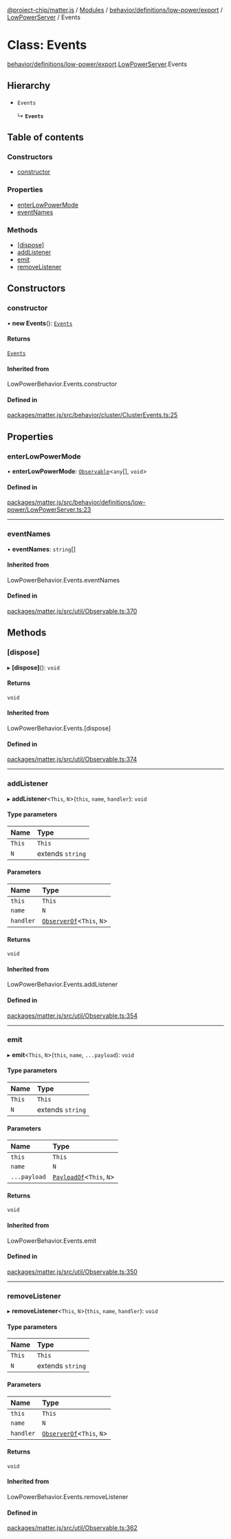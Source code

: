 [@project-chip/matter.js](../README.md) / [Modules](../modules.md) / [behavior/definitions/low-power/export](../modules/behavior_definitions_low_power_export.md) / [LowPowerServer](../modules/behavior_definitions_low_power_export.LowPowerServer.md) / Events

# Class: Events

[behavior/definitions/low-power/export](../modules/behavior_definitions_low_power_export.md).[LowPowerServer](../modules/behavior_definitions_low_power_export.LowPowerServer.md).Events

## Hierarchy

- `Events`

  ↳ **`Events`**

## Table of contents

### Constructors

- [constructor](behavior_definitions_low_power_export.LowPowerServer.Events.md#constructor)

### Properties

- [enterLowPowerMode](behavior_definitions_low_power_export.LowPowerServer.Events.md#enterlowpowermode)
- [eventNames](behavior_definitions_low_power_export.LowPowerServer.Events.md#eventnames)

### Methods

- [[dispose]](behavior_definitions_low_power_export.LowPowerServer.Events.md#[dispose])
- [addListener](behavior_definitions_low_power_export.LowPowerServer.Events.md#addlistener)
- [emit](behavior_definitions_low_power_export.LowPowerServer.Events.md#emit)
- [removeListener](behavior_definitions_low_power_export.LowPowerServer.Events.md#removelistener)

## Constructors

### constructor

• **new Events**(): [`Events`](behavior_definitions_low_power_export.LowPowerServer.Events.md)

#### Returns

[`Events`](behavior_definitions_low_power_export.LowPowerServer.Events.md)

#### Inherited from

LowPowerBehavior.Events.constructor

#### Defined in

[packages/matter.js/src/behavior/cluster/ClusterEvents.ts:25](https://github.com/project-chip/matter.js/blob/558e12c94a201592c28c7bc0743705360b3e5ca6/packages/matter.js/src/behavior/cluster/ClusterEvents.ts#L25)

## Properties

### enterLowPowerMode

• **enterLowPowerMode**: [`Observable`](../interfaces/util_export.Observable.md)\<`any`[], `void`\>

#### Defined in

[packages/matter.js/src/behavior/definitions/low-power/LowPowerServer.ts:23](https://github.com/project-chip/matter.js/blob/558e12c94a201592c28c7bc0743705360b3e5ca6/packages/matter.js/src/behavior/definitions/low-power/LowPowerServer.ts#L23)

___

### eventNames

• **eventNames**: `string`[]

#### Inherited from

LowPowerBehavior.Events.eventNames

#### Defined in

[packages/matter.js/src/util/Observable.ts:370](https://github.com/project-chip/matter.js/blob/558e12c94a201592c28c7bc0743705360b3e5ca6/packages/matter.js/src/util/Observable.ts#L370)

## Methods

### [dispose]

▸ **[dispose]**(): `void`

#### Returns

`void`

#### Inherited from

LowPowerBehavior.Events.[dispose]

#### Defined in

[packages/matter.js/src/util/Observable.ts:374](https://github.com/project-chip/matter.js/blob/558e12c94a201592c28c7bc0743705360b3e5ca6/packages/matter.js/src/util/Observable.ts#L374)

___

### addListener

▸ **addListener**\<`This`, `N`\>(`this`, `name`, `handler`): `void`

#### Type parameters

| Name | Type |
| :------ | :------ |
| `This` | `This` |
| `N` | extends `string` |

#### Parameters

| Name | Type |
| :------ | :------ |
| `this` | `This` |
| `name` | `N` |
| `handler` | [`ObserverOf`](../modules/util_export.EventEmitter.md#observerof)\<`This`, `N`\> |

#### Returns

`void`

#### Inherited from

LowPowerBehavior.Events.addListener

#### Defined in

[packages/matter.js/src/util/Observable.ts:354](https://github.com/project-chip/matter.js/blob/558e12c94a201592c28c7bc0743705360b3e5ca6/packages/matter.js/src/util/Observable.ts#L354)

___

### emit

▸ **emit**\<`This`, `N`\>(`this`, `name`, `...payload`): `void`

#### Type parameters

| Name | Type |
| :------ | :------ |
| `This` | `This` |
| `N` | extends `string` |

#### Parameters

| Name | Type |
| :------ | :------ |
| `this` | `This` |
| `name` | `N` |
| `...payload` | [`PayloadOf`](../modules/util_export.EventEmitter.md#payloadof)\<`This`, `N`\> |

#### Returns

`void`

#### Inherited from

LowPowerBehavior.Events.emit

#### Defined in

[packages/matter.js/src/util/Observable.ts:350](https://github.com/project-chip/matter.js/blob/558e12c94a201592c28c7bc0743705360b3e5ca6/packages/matter.js/src/util/Observable.ts#L350)

___

### removeListener

▸ **removeListener**\<`This`, `N`\>(`this`, `name`, `handler`): `void`

#### Type parameters

| Name | Type |
| :------ | :------ |
| `This` | `This` |
| `N` | extends `string` |

#### Parameters

| Name | Type |
| :------ | :------ |
| `this` | `This` |
| `name` | `N` |
| `handler` | [`ObserverOf`](../modules/util_export.EventEmitter.md#observerof)\<`This`, `N`\> |

#### Returns

`void`

#### Inherited from

LowPowerBehavior.Events.removeListener

#### Defined in

[packages/matter.js/src/util/Observable.ts:362](https://github.com/project-chip/matter.js/blob/558e12c94a201592c28c7bc0743705360b3e5ca6/packages/matter.js/src/util/Observable.ts#L362)

